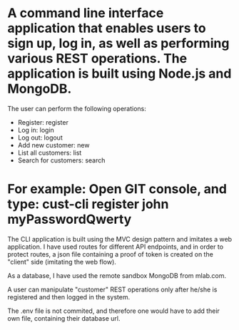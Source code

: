 # A command line interface application that enables users to sign up, log in, as well as performing various REST operations. The application is built using Node.js and MongoDB.

The user can perform the following operations:

- Register: register <username> <password>
- Log in: login <username> <password>
- Log out: logout
- Add new customer: new <name> <email> <phone>
- List all customers: list
- Search for customers: search <string>
  
# For example: Open GIT console, and type: cust-cli register john myPasswordQwerty
  
The CLI application is built using the MVC design pattern and imitates a web application. I have used routes for different API endpoints, and in order to protect routes, a json file containing a proof of token is created on the "client" side (imitating the web flow).

As a database, I have used the remote sandbox MongoDB from mlab.com.

A user can manipulate "customer" REST operations only after he/she is registered and then logged in the system.

The .env file is not commited, and therefore one would have to add their own file, containing their database url.
